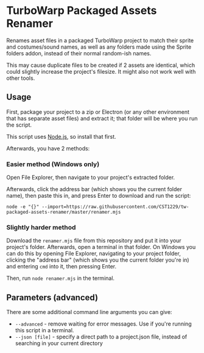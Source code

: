 # TurboWarp Packaged Assets Renamer

Renames asset files in a packaged TurboWarp project to match their sprite and costumes/sound names, as well as any folders made using the Sprite folders addon, instead of their normal random-ish names.

This may cause duplicate files to be created if 2 assets are identical, which could slightly increase the project's filesize. It might also not work well with other tools.

## Usage

First, package your project to a zip or Electron (or any other environment that has separate asset files) and extract it; that folder will be where you run the script.

This script uses [Node.js](https://nodejs.org/), so install that first.

Afterwards, you have 2 methods:

### Easier method (Windows only)

Open File Explorer, then navigate to your project's extracted folder.

Afterwards, click the address bar (which shows you the current folder name), then paste this in, and press Enter to download and run the script:

```
node -e "{}" --import=https://raw.githubusercontent.com/CST1229/tw-packaged-assets-renamer/master/renamer.mjs
```

### Slightly harder method

Download the `renamer.mjs` file from this repository and put it into your project's folder. Afterwards, open a terminal in that folder. On Windows you can do this by opening File Explorer, navigating to your project folder, clicking the "address bar" (which shows you the current folder you're in) and entering `cmd` into it, then pressing Enter.

Then, run `node renamer.mjs` in the terminal.

## Parameters (advanced)

There are some additional command line arguments you can give:
- `--advanced` - remove waiting for error messages. Use if you're running this script in a terminal.
- `--json [file]` - specify a direct path to a project.json file, instead of searching in your current directory